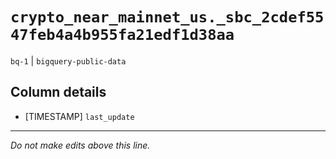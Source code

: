 # `crypto_near_mainnet_us._sbc_2cdef5547feb4a4b955fa21edf1d38aa`
`bq-1` | `bigquery-public-data`

## Column details
* [TIMESTAMP] `last_update`

-------------------------------------------------------------------------------
*Do not make edits above this line.*
